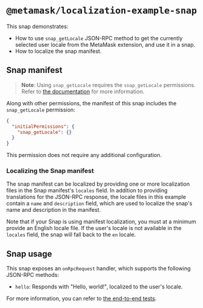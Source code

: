 # `@metamask/localization-example-snap`

This snap demonstrates:

- How to use `snap_getLocale` JSON-RPC method to get the currently selected user
  locale from the MetaMask extension, and use it in a snap.
- How to localize the snap manifest.

## Snap manifest

> **Note**: Using `snap_getLocale` requires the `snap_getLocale`
> permissions. Refer to [the documentation](https://docs.metamask.io/snaps/reference/rpc-api/#snap_getlocale)
> for more information.

Along with other permissions, the manifest of this snap includes the
`snap_getLocale` permission:

```json
{
  "initialPermissions": {
    "snap_getLocale": {}
  }
}
```

This permission does not require any additional configuration.

### Localizing the Snap manifest

The snap manifest can be localized by providing one or more localization files
in the Snap manifest's `locales` field. In addition to providing translations
for the JSON-RPC response, the locale files in this example contain a `name` and
`description` field, which are used to localize the snap's name and description
in the manifest.

Note that if your Snap is using manifest localization, you must at a minimum
provide an English locale file. If the user's locale is not available in the
`locales` field, the snap will fall back to the `en` locale.

## Snap usage

This snap exposes an `onRpcRequest` handler, which supports the following
JSON-RPC methods:

- `hello`: Responds with "Hello, world!", localized to the user's locale.

For more information, you can refer to
[the end-to-end tests](./src/index.test.ts).
